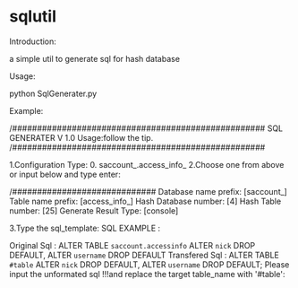 sqlutil
=======

Introduction:

a simple util to generate sql for hash database


Usage:

python SqlGenerater.py



Example:



/###################################################
  	SQL GENERATER V 1.0
	Usage:follow the tip.
/###################################################

1.Configuration Type:
0.	saccount_.access_info_
2.Choose one from above or input below and type enter:


/############################# 
Database name prefix:		[saccount_]
Table name prefix:		[access_info_]
Hash Database number:		[4]
Hash Table number:		[25]
Generate Result Type:		[console]


3.Type the sql_template:
SQL EXAMPLE : 

Original Sql : ALTER TABLE `saccount.accessinfo`  ALTER `nick` DROP DEFAULT,  ALTER `username` DROP DEFAULT
Transfered Sql : ALTER TABLE `#table`  ALTER `nick` DROP DEFAULT,  ALTER `username` DROP DEFAULT;
Please input the unformated sql !!!and replace the target table_name with '#table':





